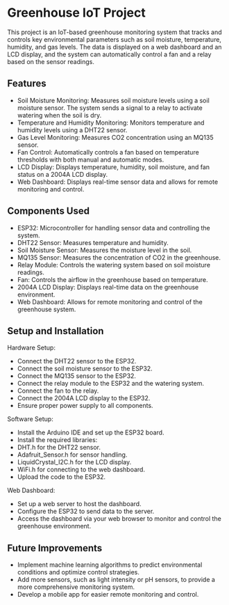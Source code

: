 # Greenhouse IoT Project

This project is an IoT-based greenhouse monitoring system that tracks and controls key environmental parameters such as soil moisture, temperature, humidity, and gas levels. The data is displayed on a web dashboard and an LCD display, and the system can automatically control a fan and a relay based on the sensor readings.






## Features
- Soil Moisture Monitoring: Measures soil moisture levels using a soil moisture sensor. The system sends a signal to a relay to activate watering when the soil is dry.
- Temperature and Humidity Monitoring: Monitors temperature and humidity levels using a DHT22 sensor.
- Gas Level Monitoring: Measures CO2 concentration using an MQ135 sensor.
- Fan Control: Automatically controls a fan based on temperature thresholds with both manual and automatic modes.
- LCD Display: Displays temperature, humidity, soil moisture, and fan status on a 2004A LCD display.
- Web Dashboard: Displays real-time sensor data and allows for remote monitoring and control.
## Components Used
- ESP32: Microcontroller for handling sensor data and controlling the system.
- DHT22 Sensor: Measures temperature and humidity.
- Soil Moisture Sensor: Measures the moisture level in the soil.
- MQ135 Sensor: Measures the concentration of CO2 in the greenhouse.
- Relay Module: Controls the watering system based on soil moisture readings.
- Fan: Controls the airflow in the greenhouse based on temperature.
- 2004A LCD Display: Displays real-time data on the greenhouse environment.
- Web Dashboard: Allows for remote monitoring and control of the greenhouse system.
## Setup and Installation
Hardware Setup:
- Connect the DHT22 sensor to the ESP32.
- Connect the soil moisture sensor to the ESP32.
- Connect the MQ135 sensor to the ESP32.
- Connect the relay module to the ESP32 and the watering system.
- Connect the fan to the relay.
- Connect the 2004A LCD display to the ESP32.
- Ensure proper power supply to all components.

Software Setup:

- Install the Arduino IDE and set up the ESP32 board.
- Install the required libraries:
- DHT.h for the DHT22 sensor.
- Adafruit_Sensor.h for sensor handling.
- LiquidCrystal_I2C.h for the LCD display.
- WiFi.h for connecting to the web dashboard.
- Upload the code to the ESP32.

Web Dashboard:

- Set up a web server to host the dashboard.
- Configure the ESP32 to send data to the server.
- Access the dashboard via your web browser to monitor and control the greenhouse environment.




## Future Improvements
- Implement machine learning algorithms to predict environmental conditions and optimize control strategies.
- Add more sensors, such as light intensity or pH sensors, to provide a more comprehensive monitoring system.
- Develop a mobile app for easier remote monitoring and control.
